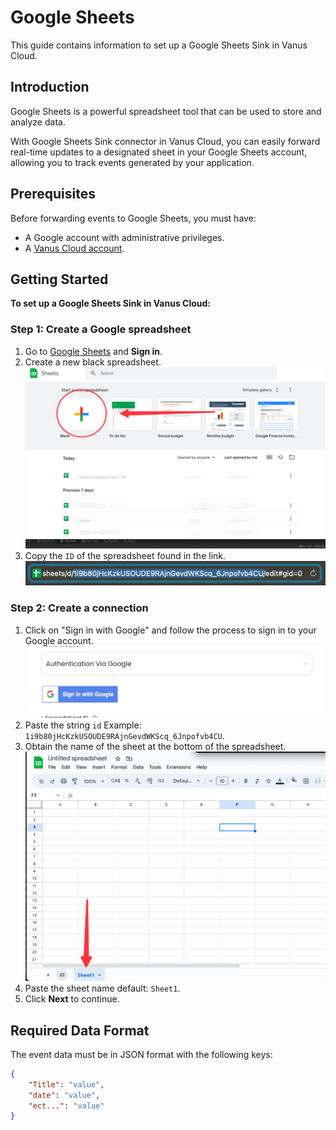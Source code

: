 # Google Sheets

This guide contains information to set up a Google Sheets Sink in Vanus Cloud.

## Introduction

Google Sheets is a powerful spreadsheet tool that can be used to store and analyze data. 

With Google Sheets Sink connector in Vanus Cloud, you can easily forward real-time updates to a designated sheet in your Google Sheets account, allowing you to track events generated by your application.

## Prerequisites

Before forwarding events to Google Sheets, you must have:

- A Google account with administrative privileges.
- A [Vanus Cloud account](https://cloud.vanus.ai).

## Getting Started

**To set up a Google Sheets Sink in Vanus Cloud:**

### Step 1: Create a Google spreadsheet
1. Go to [Google Sheets](https://docs.google.com/spreadsheets/u/0/) and **Sign in**.
2. Create a new black spreadsheet.
![img.png](img.png)
3. Copy the `ID` of the spreadsheet found in the link.
![img_1.png](img_1.png)

### Step 2: Create a connection
1. Click on "Sign in with Google" and follow the process to sign in to your Google account.
![](images/google-sign-in.png)
2. Paste the string `id` Example: `1i9b80jHcKzkUSOUDE9RAjnGevdWKScq_6Jnpofvb4CU`.
3. Obtain the name of the sheet at the bottom of the spreadsheet.
![img_2.png](img_2.png)
4. Paste the sheet name default: `Sheet1`.
5. Click **Next** to continue.

## Required Data Format

The event data must be in JSON format with the following keys:

```json
{
    "Title": "value",
    "date": "value",
    "ect...": "value"
}
```
